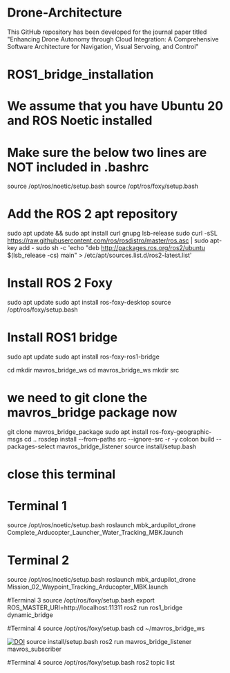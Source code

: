 # Drone-Architecture
This GitHub repository has been developed for the journal paper titled "Enhancing Drone Autonomy through Cloud Integration: A Comprehensive Software Architecture for Navigation, Visual Servoing, and Control"


# ROS1_bridge_installation
# We assume that you have Ubuntu 20 and ROS Noetic installed

# Make sure the below two lines are NOT included in .bashrc
source /opt/ros/noetic/setup.bash
source /opt/ros/foxy/setup.bash


# Add the ROS 2 apt repository
sudo apt update && sudo apt install curl gnupg lsb-release
sudo curl -sSL https://raw.githubusercontent.com/ros/rosdistro/master/ros.asc | sudo apt-key add -
sudo sh -c 'echo "deb http://packages.ros.org/ros2/ubuntu $(lsb_release -cs) main" > /etc/apt/sources.list.d/ros2-latest.list'

# Install ROS 2 Foxy
sudo apt update
sudo apt install ros-foxy-desktop
source /opt/ros/foxy/setup.bash

# Install ROS1 bridge
sudo apt update
sudo apt install ros-foxy-ros1-bridge



cd
mkdir mavros_bridge_ws
cd mavros_bridge_ws
mkdir src
# we need to git clone the mavros_bridge package now
git clone mavros_bridge_package
sudo apt install ros-foxy-geographic-msgs
cd ..
rosdep install --from-paths src --ignore-src -r -y
colcon build --packages-select mavros_bridge_listener
source install/setup.bash
# close this terminal


# Terminal 1
source /opt/ros/noetic/setup.bash
roslaunch mbk_ardupilot_drone Complete_Arducopter_Launcher_Water_Tracking_MBK.launch

# Terminal 2
source /opt/ros/noetic/setup.bash
roslaunch mbk_ardupilot_drone Mission_02_Waypoint_Tracking_Arducopter_MBK.launch 


#Terminal 3
source /opt/ros/foxy/setup.bash
export ROS_MASTER_URI=http://localhost:11311
ros2 run ros1_bridge dynamic_bridge

#Terminal 4
source /opt/ros/foxy/setup.bash
cd ~/mavros_bridge_ws

[![DOI](https://zenodo.org/badge/1027278697.svg)](https://doi.org/10.5281/zenodo.16575403)
source install/setup.bash
ros2 run mavros_bridge_listener mavros_subscriber

#Terminal 4
source /opt/ros/foxy/setup.bash
ros2 topic list
